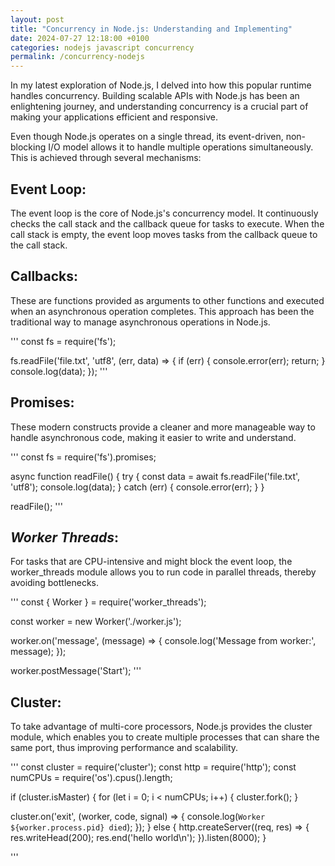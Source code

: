 ```yaml
---
layout: post
title: "Concurrency in Node.js: Understanding and Implementing"
date: 2024-07-27 12:18:00 +0100
categories: nodejs javascript concurrency
permalink: /concurrency-nodejs
---
```


In my latest exploration of Node.js, I delved into how this popular runtime handles concurrency. Building scalable APIs with Node.js has been an enlightening journey, and understanding concurrency is a crucial part of making your applications efficient and responsive.

Even though Node.js operates on a single thread, its event-driven, non-blocking I/O model allows it to handle multiple operations simultaneously. This is achieved through several mechanisms:

## **Event Loop**: 
The event loop is the core of Node.js's concurrency model. It continuously checks the call stack and the callback queue for tasks to execute. When the call stack is empty, the event loop moves tasks from the callback queue to the call stack.

## **Callbacks**: 
These are functions provided as arguments to other functions and executed when an asynchronous operation completes. This approach has been the traditional way to manage asynchronous operations in Node.js.

'''
const fs = require('fs');

fs.readFile('file.txt', 'utf8', (err, data) => {
  if (err) {
    console.error(err);
    return;
  }
  console.log(data);
});
'''

## **Promises**: 
These modern constructs provide a cleaner and more manageable way to handle asynchronous code, making it easier to write and understand.

'''
const fs = require('fs').promises;

async function readFile() {
  try {
    const data = await fs.readFile('file.txt', 'utf8');
    console.log(data);
  } catch (err) {
    console.error(err);
  }
}

readFile();
'''

## ***Worker Threads***: 
For tasks that are CPU-intensive and might block the event loop, the worker_threads module allows you to run code in parallel threads, thereby avoiding bottlenecks.

'''
const { Worker } = require('worker_threads');

const worker = new Worker('./worker.js');

worker.on('message', (message) => {
  console.log('Message from worker:', message);
});

worker.postMessage('Start');
'''

## **Cluster**: 
To take advantage of multi-core processors, Node.js provides the cluster module, which enables you to create multiple processes that can share the same port, thus improving performance and scalability.

'''
const cluster = require('cluster');
const http = require('http');
const numCPUs = require('os').cpus().length;

if (cluster.isMaster) {
  for (let i = 0; i < numCPUs; i++) {
    cluster.fork();
  }

  cluster.on('exit', (worker, code, signal) => {
    console.log(`Worker ${worker.process.pid} died`);
  });
} else {
  http.createServer((req, res) => {
    res.writeHead(200);
    res.end('hello world\n');
  }).listen(8000);
}

'''

